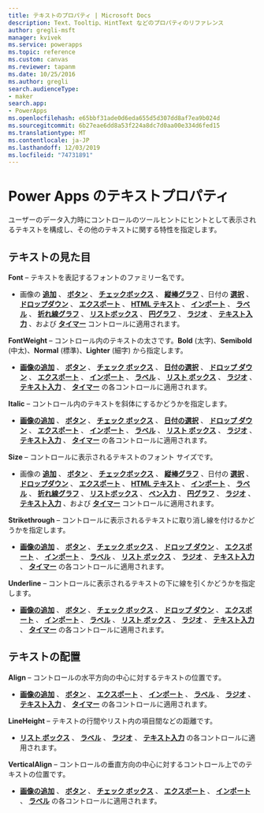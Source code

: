 ```yaml
---
title: テキストのプロパティ | Microsoft Docs
description: Text、Tooltip、HintText などのプロパティのリファレンス
author: gregli-msft
manager: kvivek
ms.service: powerapps
ms.topic: reference
ms.custom: canvas
ms.reviewer: tapanm
ms.date: 10/25/2016
ms.author: gregli
search.audienceType:
- maker
search.app:
- PowerApps
ms.openlocfilehash: e65bbf31ade0d6eda655d5d307dd8af7ea9b024d
ms.sourcegitcommit: 6b27eae6dd8a53f224a8dc7d0aa00e334d6fed15
ms.translationtype: MT
ms.contentlocale: ja-JP
ms.lasthandoff: 12/03/2019
ms.locfileid: "74731891"
---
```

# <a name="text-properties-in-power-apps"></a>Power Apps のテキストプロパティ
ユーザーのデータ入力時にコントロールのツールヒントにヒントとして表示されるテキストを構成し、その他のテキストに関する特性を指定します。

## <a name="text-appearance"></a>テキストの見た目
**Font** – テキストを表記するフォントのファミリー名です。

* 画像の **[追加](control-add-picture.md)** 、 **[ボタン](control-button.md)** 、 **[チェックボックス](control-check-box.md)** 、 **[縦棒グラフ](control-column-line-chart.md)** 、日付の **[選択](control-date-picker.md)** 、 **[ドロップダウン](control-drop-down.md)** 、 **[エクスポート](control-export-import.md)** 、 **[HTML テキスト](control-html-text.md)** 、 **[インポート](control-export-import.md)** 、 **[ラベル](control-text-box.md)** 、 **[折れ線グラフ](control-column-line-chart.md)** 、 **[リストボックス](control-list-box.md)** 、 **[円グラフ](control-pie-chart.md)** 、 **[ラジオ](control-radio.md)** 、 **[テキスト入力](control-text-input.md)** 、および **[タイマー](control-timer.md)** コントロールに適用されます。

**FontWeight** – コントロール内のテキストの太さです。**Bold** (太字)、**Semibold** (中太)、**Normal** (標準)、**Lighter** (細字) から指定します。

* **[画像の追加](control-add-picture.md)** 、 **[ボタン](control-button.md)** 、 **[チェック ボックス](control-check-box.md)** 、 **[日付の選択](control-date-picker.md)** 、 **[ドロップ ダウン](control-drop-down.md)** 、 **[エクスポート](control-export-import.md)** 、 **[インポート](control-export-import.md)** 、 **[ラベル](control-text-box.md)** 、 **[リスト ボックス](control-list-box.md)** 、 **[ラジオ](control-radio.md)** 、 **[テキスト入力](control-text-input.md)** 、 **[タイマー](control-timer.md)** の各コントロールに適用されます。

**Italic** – コントロール内のテキストを斜体にするかどうかを指定します。

* **[画像の追加](control-add-picture.md)** 、 **[ボタン](control-button.md)** 、 **[チェック ボックス](control-check-box.md)** 、 **[日付の選択](control-date-picker.md)** 、 **[ドロップ ダウン](control-drop-down.md)** 、 **[エクスポート](control-export-import.md)** 、 **[インポート](control-export-import.md)** 、 **[ラベル](control-text-box.md)** 、 **[リスト ボックス](control-list-box.md)** 、 **[ラジオ](control-radio.md)** 、 **[テキスト入力](control-text-input.md)** 、 **[タイマー](control-timer.md)** の各コントロールに適用されます。

**Size** – コントロールに表示されるテキストのフォント サイズです。

* 画像の **[追加](control-add-picture.md)** 、 **[ボタン](control-button.md)** 、 **[チェックボックス](control-check-box.md)** 、 **[縦棒グラフ](control-column-line-chart.md)** 、日付の **[選択](control-date-picker.md)** 、 **[ドロップダウン](control-drop-down.md)** 、 **[エクスポート](control-export-import.md)** 、 **[HTML テキスト](control-html-text.md)** 、 **[インポート](control-export-import.md)** 、 **[ラベル](control-text-box.md)** 、 **[折れ線グラフ](control-column-line-chart.md)** 、 **[リストボックス](control-list-box.md)** 、 **[ペン入力](control-pen-input.md)** 、 **[円グラフ](control-pie-chart.md)** 、 **[ラジオ](control-radio.md)** 、 **[テキスト入力](control-text-input.md)** 、および **[タイマー](control-timer.md)** コントロールに適用されます。

**Strikethrough** – コントロールに表示されるテキストに取り消し線を付けるかどうかを指定します。

* **[画像の追加](control-add-picture.md)** 、 **[ボタン](control-button.md)** 、 **[チェック ボックス](control-check-box.md)** 、 **[ドロップ ダウン](control-drop-down.md)** 、 **[エクスポート](control-export-import.md)** 、 **[インポート](control-export-import.md)** 、 **[ラベル](control-text-box.md)** 、 **[リスト ボックス](control-list-box.md)** 、 **[ラジオ](control-radio.md)** 、 **[テキスト入力](control-text-input.md)** 、 **[タイマー](control-timer.md)** の各コントロールに適用されます。

**Underline** – コントロールに表示されるテキストの下に線を引くかどうかを指定します。

* **[画像の追加](control-add-picture.md)** 、 **[ボタン](control-button.md)** 、 **[チェック ボックス](control-check-box.md)** 、 **[ドロップ ダウン](control-drop-down.md)** 、 **[エクスポート](control-export-import.md)** 、 **[インポート](control-export-import.md)** 、 **[ラベル](control-text-box.md)** 、 **[リスト ボックス](control-list-box.md)** 、 **[ラジオ](control-radio.md)** 、 **[テキスト入力](control-text-input.md)** 、 **[タイマー](control-timer.md)** の各コントロールに適用されます。

## <a name="text-placement"></a>テキストの配置
**Align** – コントロールの水平方向の中心に対するテキストの位置です。

* **[画像の追加](control-add-picture.md)** 、 **[ボタン](control-button.md)** 、 **[エクスポート](control-export-import.md)** 、 **[インポート](control-export-import.md)** 、 **[ラベル](control-text-box.md)** 、 **[ラジオ](control-radio.md)** 、 **[テキスト入力](control-text-input.md)** 、 **[タイマー](control-timer.md)** の各コントロールに適用されます。

**LineHeight** – テキストの行間やリスト内の項目間などの距離です。

* **[リスト ボックス](control-list-box.md)** 、 **[ラベル](control-text-box.md)** 、 **[ラジオ](control-radio.md)** 、 **[テキスト入力](control-text-input.md)** の各コントロールに適用されます。

**VerticalAlign** – コントロールの垂直方向の中心に対するコントロール上でのテキストの位置です。

* **[画像の追加](control-add-picture.md)** 、 **[ボタン](control-button.md)** 、 **[チェック ボックス](control-check-box.md)** 、 **[エクスポート](control-export-import.md)** 、 **[インポート](control-export-import.md)** 、 **[ラベル](control-text-box.md)** の各コントロールに適用されます。

